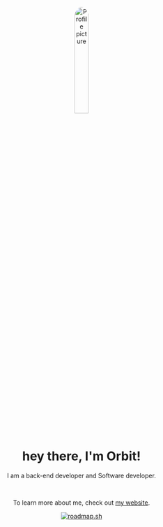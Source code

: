 <p align="center"><img width="25%" height="25%" alt="Profile picture" src="https://images.weserv.nl/?url=https://www.pulsedinc.tech/assets/images/team/o4bit.gif&h=400&fit=cover&mask=circle&output=gif&n=-1" style="border-radius: 50%" /></p>
<h1 align="center">hey there, I'm Orbit!</h1>
<p align="center">I am a back-end developer and Software developer.</p>
<br>
<p align="center">To learn more about me, check out <a href="https://orbit.deepspaceproductions.net">my website</a>.</p>
<p align="center"><a href="https://roadmap.sh"><img src="https://roadmap.sh/card/wide/6777dfa470129741a8011067?variant=dark" alt="roadmap.sh"/></a>
